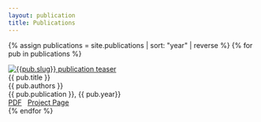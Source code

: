 ```yaml
---
layout: publication
title: Publications
---
```

{% assign publications = site.publications | sort: "year" | reverse %}
{% for pub in publications %}
<div class="pubitem">
  <div class="pubteaser">
  <a href="{{pub.url}}">
    <img
      src="/images/publication-pages/{{ pub.slug }}_small.jpg"
      alt="{{pub.slug}} publication teaser"
    />
  </a>
</div>
  <div class="pubtitle">{{ pub.title }}</div>
  <div class="pubauthors">{{ pub.authors }}</div>
  <div class="pubinfo">{{ pub.publication }}, {{ pub.year}}</div>
  <div class="publinks">
  <a href="/download/{{ pub.slug}}.pdf"><i class="far fa-file-pdf"></i> PDF</a
  >&nbsp;&nbsp;
  <a href="{{pub.url}}"><i class="fas fa-link"></i> Project Page</a>
</div>
</div>
{% endfor %}
